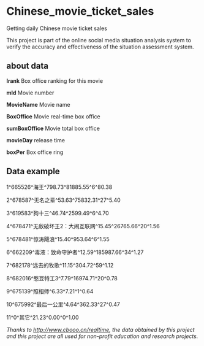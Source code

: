# Chinese_movie_ticket_sales
Getting daily Chinese movie ticket sales

This project is part of the online social media situation analysis system to verify the accuracy and effectiveness of the situation assessment system.

## about data
**Irank**  Box office ranking for this movie

**mId**  Movie number

**MovieName**  Movie name

**BoxOffice**  Movie real-time box office

**sumBoxOffice**  Movie total box office

**movieDay**  release time

**boxPer**  Box office ring

## Data example
1^665526^海王^798.73^81885.55^6^80.38

2^678587^无名之辈^53.63^75832.31^27^5.40

3^619583^狗十三^46.74^2599.49^6^4.70

4^678471^无敌破坏王2：大闹互联网^15.45^26765.66^20^1.56

5^678481^惊涛飓浪^15.40^953.64^6^1.55

6^662209^毒液：致命守护者^12.59^185987.66^34^1.27

7^682178^远去的牧歌^11.15^304.72^59^1.12

8^682016^憨豆特工3^7.79^16974.71^20^0.78

9^675139^照相师^6.33^7.21^1^0.64

10^675992^最后一公里^4.64^362.33^27^0.47

11^0^其它^21.23^0.00^0^1.00


_Thanks to http://www.cbooo.cn/realtime, the data obtained by this project and this project are all used for non-profit education and research projects._